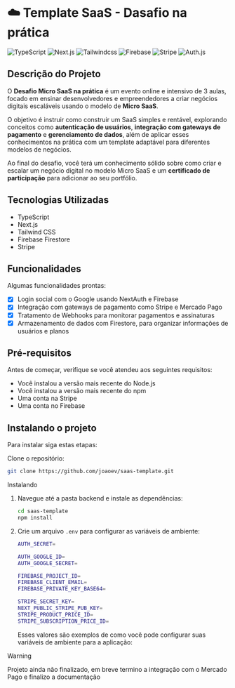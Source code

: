 
# ☁️ Template SaaS - Dasafio na prática

![TypeScript](https://img.shields.io/badge/typescript-3178C6.svg?style=for-the-badge&logo=typescript&logoColor=white)
![Next.js](https://img.shields.io/badge/next.js_15-000.svg?style=for-the-badge&logo=next.js&logoColor=white)
![Tailwindcss](https://img.shields.io/badge/tailwind_css-030712?style=for-the-badge&logo=tailwindcss&logoColor=38bdf8e)
![Firebase](https://img.shields.io/badge/firebase-ff9100?style=for-the-badge&logo=firebase&logoColor=dd2c00)
![Stripe](https://img.shields.io/badge/stripe-5167FC?style=for-the-badge&logo=stripe&logoColor=ffffff)
![Auth.js](https://img.shields.io/badge/auth.js-5167FC?style=for-the-badge&logo=nextauth&logoColor=ffffff)

## Descrição do Projeto

O **Desafio Micro SaaS na prática** é um evento online e intensivo de 3 aulas, focado em ensinar desenvolvedores e empreendedores a criar negócios digitais escaláveis usando o modelo de **Micro SaaS**.

O objetivo é instruir como construir um SaaS simples e rentável, explorando conceitos como **autenticação de usuários**, **integração com gateways de pagamento** e **gerenciamento de dados**, além de aplicar esses conhecimentos na prática com um template adaptável para diferentes modelos de negócios.

Ao final do desafio, você terá um conhecimento sólido sobre como criar e escalar um negócio digital no modelo Micro SaaS e um **certificado de participação** para adicionar ao seu portfólio.

## Tecnologias Utilizadas

- TypeScript
- Next.js
- Tailwind CSS
- Firebase Firestore
- Stripe

## Funcionalidades

Algumas funcionalidades prontas:

- [x] Login social com o Google usando NextAuth e Firebase
- [x] Integração com gateways de pagamento como Stripe e Mercado Pago
- [x] Tratamento de Webhooks para monitorar pagamentos e assinaturas
- [x]  Armazenamento de dados com Firestore, para organizar informações de usuários e planos
  
## Pré-requisitos

Antes de começar, verifique se você atendeu aos seguintes requisitos:

- Você instalou a versão mais recente do Node.js
- Você instalou a versão mais recente do npm
- Uma conta na Stripe
- Uma conta no Firebase

## Instalando o projeto

Para instalar siga estas etapas:

Clone o repositório:
  
``` bash
git clone https://github.com/joaoev/saas-template.git
```

Instalando

1. Navegue até a pasta backend e instale as dependências:

    ```bash
    cd saas-template
    npm install
    ```

2. Crie um arquivo `.env` para configurar as variáveis de ambiente:

    ```bash
    AUTH_SECRET=

    AUTH_GOOGLE_ID=
    AUTH_GOOGLE_SECRET=

    FIREBASE_PROJECT_ID=
    FIREBASE_CLIENT_EMAIL=
    FIREBASE_PRIVATE_KEY_BASE64=

    STRIPE_SECRET_KEY=
    NEXT_PUBLIC_STRIPE_PUB_KEY=
    STRIPE_PRODUCT_PRICE_ID=
    STRIPE_SUBSCRIPTION_PRICE_ID=
    ```

    Esses valores são exemplos de como você pode configurar suas variáveis de ambiente para a aplicação:

> [!WARNING]
> Projeto ainda não finalizado, em breve termino a integração com o Mercado Pago e finalizo a documentação